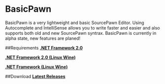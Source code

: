 # BasicPawn
BasicPawn is a very lightweight and basic SourcePawn Editor.
Using Autocomplete and IntelliSense allows you to write faster and easier and also supports both old and new SourcePawn syntrax.
BasicPawn is currently in alpha state, new features are planed!

##Requirements
[**.NET Framework 2.0**](https://www.microsoft.com/en-us/download/details.aspx?id=21)

[**.NET Framework 2.0 (Linux Wine)**](https://appdb.winehq.org/objectManager.php?sClass=version&iId=3754)

[**.NET Framework (Linux Wine)**](https://appdb.winehq.org/objectManager.php?sClass=application&iId=2586)

##Download
[**Latest Releases**](https://github.com/Timocop/BasicPawn/releases)
